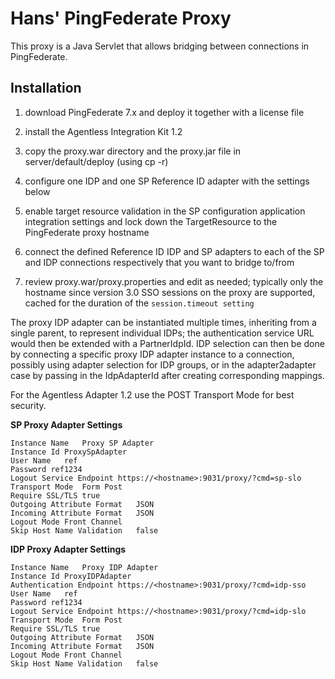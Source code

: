 Hans' PingFederate Proxy
========================

This proxy is a Java Servlet that allows bridging between connections in PingFederate.

Installation
------------

1. download PingFederate 7.x and deploy it together with a license file

2. install the Agentless Integration Kit 1.2
 
3. copy the proxy.war directory and the proxy.jar file in server/default/deploy (using cp -r)

4. configure one IDP and one SP Reference ID adapter with the settings below

5. enable target resource validation in the SP configuration application integration
   settings and lock down the TargetResource to the PingFederate proxy hostname

6. connect the defined Reference ID IDP and SP adapters to each of the SP and IDP
   connections respectively that you want to bridge to/from

7. review proxy.war/proxy.properties and edit as needed; typically only the hostname 
   since version 3.0 SSO sessions on the proxy are supported, cached for the duration
   of the `session.timeout setting`

The proxy IDP adapter can be instantiated multiple times, inheriting from a single parent,
to represent individual IDPs; the authentication service URL would then be extended with a
PartnerIdpId. IDP selection can then be done by connecting a specific proxy IDP adapter
instance to a connection, possibly using adapter selection for IDP groups, or in the
adapter2adapter case by passing in the IdpAdapterId after creating corresponding mappings.

For the Agentless Adapter 1.2 use the POST Transport Mode for best security.

**SP Proxy Adapter Settings**

    Instance Name	Proxy SP Adapter
    Instance Id	ProxySpAdapter
    User Name	ref
    Password ref1234
    Logout Service Endpoint	https://<hostname>:9031/proxy/?cmd=sp-slo
    Transport Mode	Form Post
    Require SSL/TLS	true
    Outgoing Attribute Format	JSON
    Incoming Attribute Format	JSON
    Logout Mode	Front Channel
    Skip Host Name Validation	false

<and an attribute contract for all attributes you want to pass over the bridge>

**IDP Proxy Adapter Settings**

    Instance Name	Proxy IDP Adapter
    Instance Id	ProxyIDPAdapter
    Authentication Endpoint	https://<hostname>:9031/proxy/?cmd=idp-sso
    User Name	ref
    Password ref1234
    Logout Service Endpoint	https://<hostname>:9031/proxy/?cmd=idp-slo
    Transport Mode	Form Post
    Require SSL/TLS	true
    Outgoing Attribute Format	JSON
    Incoming Attribute Format	JSON
    Logout Mode	Front Channel
    Skip Host Name Validation	false

<and an attribute contract for all attributes you want to pass over the bridge>
